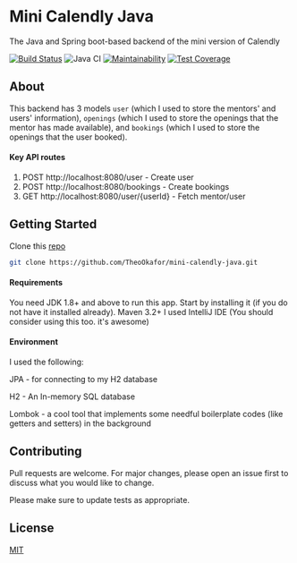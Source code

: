 # Mini Calendly Java

The Java and Spring boot-based backend of the mini version of Calendly

[![Build Status](https://travis-ci.com/TheoOkafor/mini-calendly-java.svg?branch=development)](https://travis-ci.com/TheoOkafor/mini-calendly-java)
![Java CI](https://github.com/TheoOkafor/mini-calendly-java/workflows/Java%20CI/badge.svg?branch=development)
[![Maintainability](https://api.codeclimate.com/v1/badges/6025fa3faefe55654128/maintainability)](https://codeclimate.com/github/TheoOkafor/mini-calendly-java/maintainability)
[![Test Coverage](https://api.codeclimate.com/v1/badges/6025fa3faefe55654128/test_coverage)](https://codeclimate.com/github/TheoOkafor/mini-calendly-java/test_coverage)

## About
This backend has 3 models `user` (which I used to store the mentors' and users' information), `openings` (which I used to store the openings that the mentor has made available), and `bookings` (which I used to store the openings that the user booked).
#### Key API routes
1. POST http://localhost:8080/user - Create user
2. POST http://localhost:8080/bookings - Create bookings
3. GET http://localhost:8080/user/{userId} - Fetch mentor/user


## Getting Started

Clone this [repo](https://github.com/TheoOkafor/mini-calendly-java.git)

```bash
git clone https://github.com/TheoOkafor/mini-calendly-java.git
```
#### Requirements
You need JDK 1.8+ and above to run this app. Start by installing it (if you do not have it installed already).
Maven 3.2+
I used IntelliJ IDE (You should consider using this too. it's awesome)

#### Environment
I used the following:

JPA - for connecting to my H2 database

H2 - An In-memory SQL database

Lombok - a cool tool that implements some needful boilerplate codes (like getters and setters) in the background

## Contributing
Pull requests are welcome. For major changes, please open an issue first to discuss what you would like to change.

Please make sure to update tests as appropriate.

## License
[MIT](https://choosealicense.com/licenses/mit/)